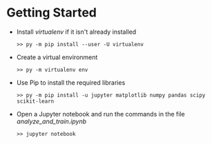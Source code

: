 # Getting Started

- Install *virtualenv* if it isn't already installed

  ```
  >> py -m pip install --user -U virtualenv
  ```

- Create a virtual environment

  ```
  >> py -m virtualenv env
  ```

- Use Pip to install the required libraries

  ```
  >> py -m pip install -u jupyter matplotlib numpy pandas scipy scikit-learn
  ```

- Open a Jupyter notebook and run the commands in the file *analyze_and_train.ipynb*

  ```
  >> jupyter notebook
  ```
